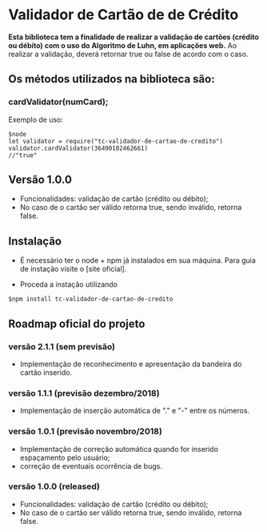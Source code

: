 # Validador de Cartão de de Crédito

**Esta biblioteca tem a finalidade de realizar a validação de cartões (crédito ou débito) com o uso do Algoritmo de Luhn, em aplicações web.** Ao realizar a validação, deverá retornar true ou false de acordo com o caso.

## Os métodos utilizados na biblioteca são:

### cardValidator(numCard);

Exemplo de uso:

```
$node
let validator = require("tc-validador-de-cartao-de-credito")
validator.cardValidator(36490102462661)
//"true"
```

## Versão 1.0.0

* Funcionalidades: validação de cartão (crédito ou débito);
* No caso de o cartão ser válido retorna true, sendo inválido, retorna false.

## Instalação

* É necessário ter o node + npm já instalados em sua máquina. Para guia de instação visite o [site oficial].

* Proceda a instação utilizando

```
$npm install tc-validador-de-cartao-de-credito
```

## Roadmap oficial do projeto

### versão 2.1.1 (sem previsão)

* Implementação de reconhecimento e apresentação da bandeira do cartão inserido.

### versão 1.1.1 (previsão dezembro/2018)

* Implementação de inserção automática de "." e "-" entre os números.

### versão 1.0.1 (previsão novembro/2018)

* Implementação de correção automática quando for inserido espaçamento pelo usuário;
* correção de eventuais ocorrência de bugs.

### versão 1.0.0 (released)

* Funcionalidades: validação de cartão (crédito ou débito);
* No caso de o cartão ser válido retorna true, sendo inválido, retorna false.
